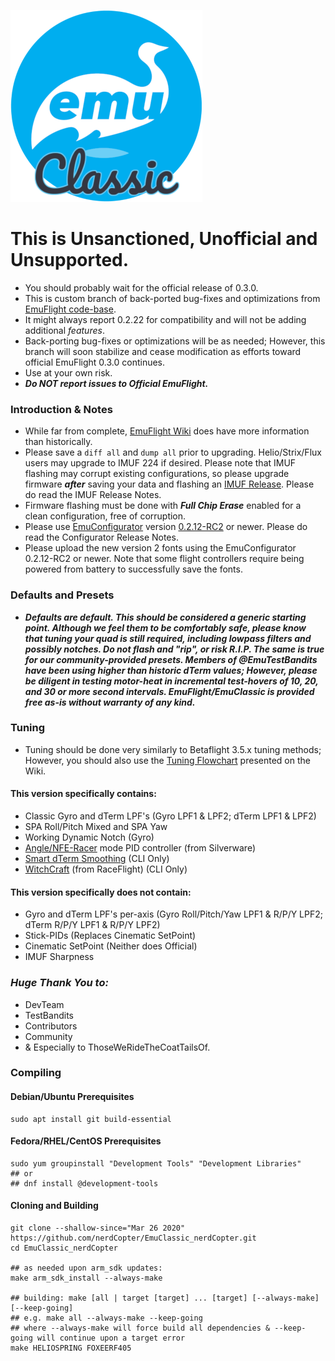 ![EmuFlight](docs/assets/images/EmuClassic.png)

# This is Unsanctioned, Unofficial and Unsupported.

* You should probably wait for the official release of 0.3.0.
* This is custom branch of back-ported bug-fixes and optimizations from [EmuFlight code-base](https://github.com/emuflight/EmuFlight).
* It might always report 0.2.22 for compatibility and will not be adding additional *features*.
* Back-porting bug-fixes or optimizations will be as needed; However, this branch will soon stabilize and cease modification as efforts toward official EmuFlight 0.3.0 continues.
* Use at your own risk.
* ***Do NOT report issues to Official EmuFlight.***


### Introduction & Notes

* While far from complete, [EmuFlight Wiki](https://github.com/emuflight/EmuFlight/wiki/What-makes-EmuFlight-different%3F) does have more information than historically.
* Please save a `diff all` and `dump all` prior to upgrading.  Helio/Strix/Flux users may upgrade to IMUF 224 if desired.  Please note that IMUF flashing may corrupt existing configurations, so please upgrade firmware ***after*** saving your data and flashing an [IMUF Release](https://github.com/emuflight/imu-f/releases). Please do read the IMUF Release Notes.
* Firmware flashing must be done with ***Full Chip Erase*** enabled for a clean configuration, free of corruption.
* Please use [EmuConfigurator](https://github.com/emuflight/EmuConfigurator/releases/) version [0.2.12-RC2](https://github.com/emuflight/EmuConfigurator/releases/tag/0.2.12rc2) or newer. Please do read the Configurator Release Notes.
* Please upload the new version 2 fonts using the EmuConfigurator 0.2.12-RC2 or newer.  Note that some flight controllers require being powered from battery to successfully save the fonts.

### Defaults and Presets

* ***Defaults are default.  This should be considered a generic starting point.  Although we feel them to be comfortably safe, please know that tuning your quad is still required, including lowpass filters and possibly notches. Do not flash and "rip", or risk R.I.P.  The same is true for our community-provided presets.  Members of @EmuTestBandits have been using higher than historic dTerm values; However, please be diligent in testing motor-heat in incremental test-hovers of 10, 20, and 30 or more second intervals.  EmuFlight/EmuClassic is provided free as-is without warranty of any kind.***

### Tuning

* Tuning should be done very similarly to Betaflight 3.5.x tuning methods; However, you should also use the [Tuning Flowchart](https://github.com/emuflight/EmuFlight/wiki/IMUF) presented on the Wiki.

#### This version specifically contains:

* Classic Gyro and dTerm LPF's (Gyro LPF1 & LPF2; dTerm LPF1 & LPF2)
* SPA Roll/Pitch Mixed and SPA Yaw
* Working Dynamic Notch (Gyro)
* [Angle/NFE-Racer](https://github.com/emuflight/EmuFlight/wiki/Angle-and-NFE-Racer-modes) mode PID controller (from Silverware)
* [Smart dTerm Smoothing](https://github.com/emuflight/EmuFlight/wiki/smart-dTerm-smoothing) (CLI Only)
* [WitchCraft](https://github.com/emuflight/EmuFlight/wiki/WitchCraft) (from RaceFlight) (CLI Only)

#### This version specifically does not contain:

* Gyro and dTerm LPF's per-axis  (Gyro Roll/Pitch/Yaw LPF1 & R/P/Y LPF2; dTerm R/P/Y LPF1 & R/P/Y LPF2)
* Stick-PIDs (Replaces Cinematic SetPoint)
* Cinematic SetPoint (Neither does Official)
* IMUF Sharpness


### *Huge Thank You to:*
 * DevTeam
 * TestBandits
 * Contributors
 * Community
 * & Especially to ThoseWeRideTheCoatTailsOf.


### Compiling

#### Debian/Ubuntu Prerequisites
```shell
sudo apt install git build-essential
```

#### Fedora/RHEL/CentOS  Prerequisites
```
sudo yum groupinstall "Development Tools" "Development Libraries"
## or
## dnf install @development-tools
```

#### Cloning and Building
```shell
git clone --shallow-since="Mar 26 2020" https://github.com/nerdCopter/EmuClassic_nerdCopter.git
cd EmuClassic_nerdCopter

## as needed upon arm_sdk updates:
make arm_sdk_install --always-make

## building: make [all | target [target] ... [target] [--always-make] [--keep-going]
## e.g. make all --always-make --keep-going
## where --always-make will force build all dependencies & --keep-going will continue upon a target error
make HELIOSPRING FOXEERF405
```

